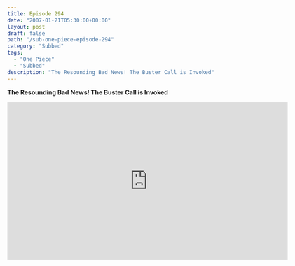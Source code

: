 ```yaml
---
title: Episode 294
date: "2007-01-21T05:30:00+00:00"
layout: post
draft: false
path: "/sub-one-piece-episode-294"
category: "Subbed"
tags:
  - "One Piece"
  - "Subbed"
description: "The Resounding Bad News! The Buster Call is Invoked"
---
```


**The Resounding Bad News! The Buster Call is Invoked**

<iframe width="640" height="360" src="https://www.rapidvideo.com/e/FXQHT9VSG8" frameborder="0" marginwidth=0 marginheight=0 scrolling=no allowfullscreen></iframe>

